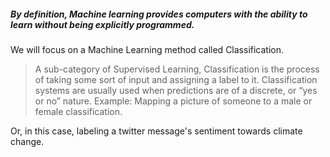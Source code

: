 ##### By definition, Machine learning provides computers with the ability to learn without being explicitly programmed.

We will focus on a Machine Learning method called Classification.
 >A sub-category of Supervised Learning, Classification is the process of taking some sort of input and assigning a label to it. Classification systems are usually used when predictions are of a discrete, or “yes or no” nature. Example: Mapping a picture of someone to a male or female classification.
 
 Or, in this case, labeling a twitter message's sentiment towards climate change.